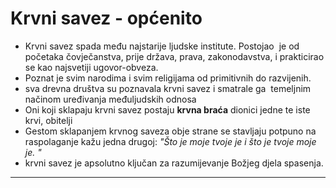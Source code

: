 # Krvni savez - općenito

-   Krvni savez spada među najstarije ljudske institute. Postojao  je od početaka čovječanstva, prije država, prava, zakonodavstva, i prakticirao se kao najsvetiji ugovor-obveza. 
- Poznat je svim narodima i svim religijama od primitivnih do razvijenih.
- sva drevna društva su poznavala krvni savez i smatrale ga  temeljnim načinom uređivanja međuljudskih odnosa
- Oni koji sklapaju krvni savez postaju **krvna braća** dionici jedne te iste krvi, obitelji 
- Gestom sklapanjem krvnog saveza obje strane se stavljaju potpuno na raspolaganje kažu jedna drugoj: *"Što je moje tvoje je  i što je tvoje moje je. "*
- krvni savez je apsolutno ključan za razumijevanje Božjeg djela spasenja. 
 


---

<!-- Ovo bi trebao napisati u zasebnu bilješku
- [ ] dodati kenyona
-->
